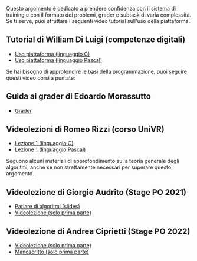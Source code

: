 Questo argomento è dedicato a prendere confidenza con il sistema di training e con il formato dei problemi, grader e subtask di varia complessità. Se ti serve, puoi sfruttare i seguenti video tutorial sull'uso della piattaforma.

## Tutorial di William Di Luigi (competenze digitali)

- [Uso piattaforma (linguaggio C)](https://youtu.be/YAmpEiGJFVs)
- [Uso piattaforma (linguaggio Pascal)](https://youtu.be/S954uarh-z0)

Se hai bisogno di approfondire le basi della programmazione, puoi seguire questi video corsi a puntate:

## Guida ai grader di Edoardo Morassutto

- [Grader](https://wiki.olinfo.it/it/Guide/grader)

## Videolezioni di Romeo Rizzi (corso UniVR)

- [Lezione 1 (linguaggio C)](https://youtu.be/QW7A7efKzoY)
- [Lezione 1 (linguaggio Pascal)](https://youtu.be/DYy2IbteC2U)

Seguono alcuni materiali di approfondimento sulla teoria generale degli algoritmi, anche se non strettamente necessari per superare questo argomento.

## Videolezione di Giorgio Audrito (Stage PO 2021)

- [Parlare di algoritmi (slides)](https://wiki.olinfo.it/2021/parlare_di_algoritmi.pdf)
- [Videolezione (solo prima parte)](https://youtu.be/8sr5Of-Bb1s)

## Videolezione di Andrea Ciprietti (Stage PO 2022)

- [Videolezione (solo prima parte)](https://youtu.be/OWfg-uqAgeQ)
- [Manoscritto (solo prima parte)](https://wiki.olinfo.it/2022/lezione_1_-_algoritmica.pdf)

